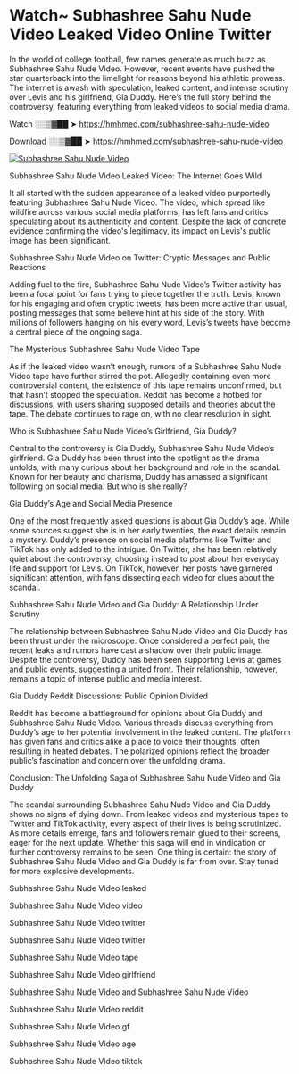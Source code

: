 # Watch~ Subhashree Sahu Nude Video Leaked Video Online Twitter

In the world of college football, few names generate as much buzz as Subhashree Sahu Nude Video. However, recent events have pushed the star quarterback into the limelight for reasons beyond his athletic prowess. The internet is awash with speculation, leaked content, and intense scrutiny over Levis and his girlfriend, Gia Duddy. Here’s the full story behind the controversy, featuring everything from leaked videos to social media drama.

Watch ░░▒▓██ ➤ https://hmhmed.com/subhashree-sahu-nude-video

Download ░░▒▓██ ➤ https://hmhmed.com/subhashree-sahu-nude-video

[![Subhashree Sahu Nude Video](https://i.imgur.com/dJHk4Zq.gif)](https://hmhmed.com/subhashree-sahu-nude-video)

Subhashree Sahu Nude Video Leaked Video: The Internet Goes Wild

It all started with the sudden appearance of a leaked video purportedly featuring Subhashree Sahu Nude Video. The video, which spread like wildfire across various social media platforms, has left fans and critics speculating about its authenticity and content. Despite the lack of concrete evidence confirming the video's legitimacy, its impact on Levis's public image has been significant.

Subhashree Sahu Nude Video on Twitter: Cryptic Messages and Public Reactions

Adding fuel to the fire, Subhashree Sahu Nude Video’s Twitter activity has been a focal point for fans trying to piece together the truth. Levis, known for his engaging and often cryptic tweets, has been more active than usual, posting messages that some believe hint at his side of the story. With millions of followers hanging on his every word, Levis’s tweets have become a central piece of the ongoing saga.

The Mysterious Subhashree Sahu Nude Video Tape

As if the leaked video wasn’t enough, rumors of a Subhashree Sahu Nude Video tape have further stirred the pot. Allegedly containing even more controversial content, the existence of this tape remains unconfirmed, but that hasn’t stopped the speculation. Reddit has become a hotbed for discussions, with users sharing supposed details and theories about the tape. The debate continues to rage on, with no clear resolution in sight.

Who is Subhashree Sahu Nude Video’s Girlfriend, Gia Duddy?

Central to the controversy is Gia Duddy, Subhashree Sahu Nude Video’s girlfriend. Gia Duddy has been thrust into the spotlight as the drama unfolds, with many curious about her background and role in the scandal. Known for her beauty and charisma, Duddy has amassed a significant following on social media. But who is she really?

Gia Duddy’s Age and Social Media Presence

One of the most frequently asked questions is about Gia Duddy’s age. While some sources suggest she is in her early twenties, the exact details remain a mystery. Duddy’s presence on social media platforms like Twitter and TikTok has only added to the intrigue. On Twitter, she has been relatively quiet about the controversy, choosing instead to post about her everyday life and support for Levis. On TikTok, however, her posts have garnered significant attention, with fans dissecting each video for clues about the scandal.

Subhashree Sahu Nude Video and Gia Duddy: A Relationship Under Scrutiny

The relationship between Subhashree Sahu Nude Video and Gia Duddy has been thrust under the microscope. Once considered a perfect pair, the recent leaks and rumors have cast a shadow over their public image. Despite the controversy, Duddy has been seen supporting Levis at games and public events, suggesting a united front. Their relationship, however, remains a topic of intense public and media interest.

Gia Duddy Reddit Discussions: Public Opinion Divided

Reddit has become a battleground for opinions about Gia Duddy and Subhashree Sahu Nude Video. Various threads discuss everything from Duddy’s age to her potential involvement in the leaked content. The platform has given fans and critics alike a place to voice their thoughts, often resulting in heated debates. The polarized opinions reflect the broader public’s fascination and concern over the unfolding drama.

Conclusion: The Unfolding Saga of Subhashree Sahu Nude Video and Gia Duddy

The scandal surrounding Subhashree Sahu Nude Video and Gia Duddy shows no signs of dying down. From leaked videos and mysterious tapes to Twitter and TikTok activity, every aspect of their lives is being scrutinized. As more details emerge, fans and followers remain glued to their screens, eager for the next update. Whether this saga will end in vindication or further controversy remains to be seen. One thing is certain: the story of Subhashree Sahu Nude Video and Gia Duddy is far from over. Stay tuned for more explosive developments.

Subhashree Sahu Nude Video leaked

Subhashree Sahu Nude Video video

Subhashree Sahu Nude Video twitter

Subhashree Sahu Nude Video twitter

Subhashree Sahu Nude Video tape

Subhashree Sahu Nude Video girlfriend

Subhashree Sahu Nude Video and Subhashree Sahu Nude Video

Subhashree Sahu Nude Video reddit

Subhashree Sahu Nude Video gf

Subhashree Sahu Nude Video age

Subhashree Sahu Nude Video tiktok